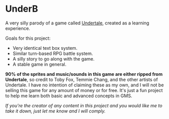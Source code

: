 # UnderB
A very silly parody of a game called [Undertale](http://undertale.com/), created as a learning experience.

Goals for this project:
 * Very identical text box system.
 * Similar turn-based RPG battle system.
 * A silly story to go along with the game.
 * A stable game in general.

**90% of the sprites and music/sounds in this game are either ripped from Undertale**, so credit to Toby Fox, Temmie Chang, and the other artists of Undertale. I have no intention of claiming these as my own, and I will not be selling this game for any amount of money or for free. It's just a fun project to help me learn both basic and advanced concepts in GMS.

_If you're the creator of any content in this project and you would like me to take it down, just let me know and I will comply._
